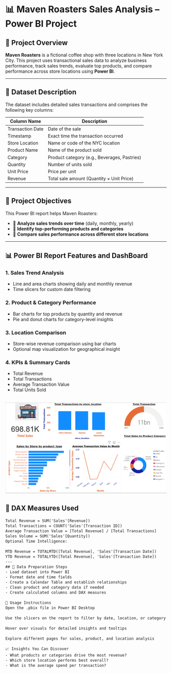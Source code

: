 # 📊 Maven Roasters Sales Analysis – Power BI Project

## 🏪 Project Overview
**Maven Roasters** is a fictional coffee shop with three locations in New York City. This project uses transactional sales data to analyze business performance, track sales trends, evaluate top products, and compare performance across store locations using **Power BI**.

---

## 📁 Dataset Description

The dataset includes detailed sales transactions and comprises the following key columns:

| Column Name        | Description                                      |
|--------------------|--------------------------------------------------|
| Transaction Date   | Date of the sale                                 |
| Timestamp          | Exact time the transaction occurred              |
| Store Location     | Name or code of the NYC location                 |
| Product Name       | Name of the product sold                         |
| Category           | Product category (e.g., Beverages, Pastries)     |
| Quantity           | Number of units sold                             |
| Unit Price         | Price per unit                                   |
| Revenue            | Total sale amount (Quantity × Unit Price)        |

---

## 🎯 Project Objectives

This Power BI report helps Maven Roasters:

- 🔄 **Analyze sales trends over time** (daily, monthly, yearly)
- 🥇 **Identify top-performing products and categories**
- 📍 **Compare sales performance across different store locations**

---

## 📊 Power BI Report Features and DashBoard

### 1. **Sales Trend Analysis**
- Line and area charts showing daily and monthly revenue
- Time slicers for custom date filtering

### 2. **Product & Category Performance**
- Bar charts for top products by quantity and revenue
- Pie and donut charts for category-level insights

### 3. **Location Comparison**
- Store-wise revenue comparison using bar charts
- Optional map visualization for geographical insight

### 4. **KPIs & Summary Cards**
- Total Revenue
- Total Transactions
- Average Transaction Value
- Total Units Sold

![PowerBI](dsh.png)
---

## 🧮 DAX Measures Used

```DAX
Total Revenue = SUM('Sales'[Revenue])
Total Transactions = COUNT('Sales'[Transaction ID])
Average Transaction Value = [Total Revenue] / [Total Transactions]
Sales Volume = SUM('Sales'[Quantity])
Optional Time Intelligence:

MTD Revenue = TOTALMTD([Total Revenue], 'Sales'[Transaction Date])
YTD Revenue = TOTALYTD([Total Revenue], 'Sales'[Transaction Date])
---
## 🔧 Data Preparation Steps
- Load dataset into Power BI
- Format date and time fields
- Create a Calendar Table and establish relationships
- Clean product and category data if needed
- Create calculated columns and DAX measures

📌 Usage Instructions
Open the .pbix file in Power BI Desktop

Use the slicers on the report to filter by date, location, or category

Hover over visuals for detailed insights and tooltips

Explore different pages for sales, product, and location analysis

📈 Insights You Can Discover
- What products or categories drive the most revenue?
- Which store location performs best overall?
- What is the average spend per transaction? 

